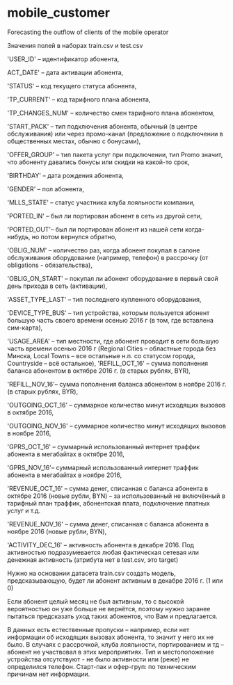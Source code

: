 # mobile_customer
Forecasting the outflow of clients of the mobile operator

Значения полей в наборах train.csv  и test.csv

'USER_ID' – идентификатор абонента,

ACT_DATE' – дата активации абонента,

'STATUS' – код текущего статуса абонента,

'TP_CURRENT' – код тарифного плана абонента,

'TP_CHANGES_NUM' – количество смен тарифного плана абонентом,

'START_PACK' – тип подключения абонента, обычный (в центре обслуживания) или через промо-канал (предложение о подключении в общественных местах, обычно с бонусами),

'OFFER_GROUP' – тип пакета услуг при подключении, тип Promo значит, что абоненту давались бонусы или скидки на какой-то срок,

'BIRTHDAY' – дата рождения абонента,

'GENDER' – пол абонента,

'MLLS_STATE' – статус участника клуба лояльности компании,

'PORTED_IN' – был ли портирован абонент в сеть из другой сети,

'PORTED_OUT'– был ли портирован абонент из нашей сети когда-нибудь, но потом вернулся обратно,

'OBLIG_NUM' – количество раз, когда абонент покупал в салоне обслуживания оборудование (например, телефон) в рассрочку (от obligations - обязательства),

'OBLIG_ON_START' – покупал ли абонент оборудование в первый свой день прихода в сеть (активации),

'ASSET_TYPE_LAST' – тип последнего купленного оборудования,

'DEVICE_TYPE_BUS' – тип устройства, которым пользуется абонент большую часть своего времени осенью 2016 г (в том, где вставлена сим-карта),

'USAGE_AREA' – тип местности, где абонент проводит в сети большую часть времени осенью 2016 г
(Regional Cities – областные города без Минска, Local Towns – все остальные н.п. со статусом города, Countryside – всё остальное),
'REFILL_OCT_16' – сумма пополнения баланса абонентом в октябре 2016 г. (в старых рублях, BYR),

'REFILL_NOV_16'– сумма пополнения баланса абонентом в ноябре 2016 г. (в старых рублях, BYR),

'OUTGOING_OCT_16' – суммарное количество минут исходящих вызовов в октябре 2016,

'OUTGOING_NOV_16' – суммарное количество минут исходящих вызовов в ноябре 2016,

'GPRS_OCT_16' – суммарный использованный интернет траффик абонента в мегабайтах в октябре 2016,

'GPRS_NOV_16'– суммарный использованный интернет траффик абонента в мегабайтах в ноябре 2016,

'REVENUE_OCT_16' – сумма денег, списанная с баланса абонента в октябре 2016 (новые рубли, BYN)
– за использованный не включённый в тарифный план траффик, абонентская плата, подключение платных услуг и т.д.

'REVENUE_NOV_16' – сумма денег, списанная с баланса абонента в ноябре 2016 (новые рубли, BYN),

'ACTIVITY_DEC_16' – активность абонента в декабре 2016. Под активностью подразумевается любая фактическая сетевая или денежная активность (атрибута нет в test.csv, это target)

Нужно на основании датасета train.csv создать модель, предсказывающую, будет ли абонент активным в декабре 2016 г. (1 или 0)

Если абонент целый месяц не был активным, то с высокой вероятностью он уже больше не вернётся, поэтому нужно заранее пытаться предсказать уход таких абонентов, что Вам и предлагается.

В данных есть естественные пропуски – например, если нет информации об исходящих вызовах абонента, то значит у него их не было. В случаях с рассрочкой, клуба лояльности, портированием и тд – абонент не участвовал в этих мероприятиях.  Тип и местоположение устройства отсутствуют -  не было активности или (реже) не определился телефон. Старт-пак и офер-груп: по техническим причинам нет информации.
